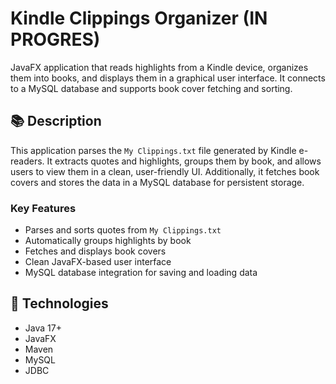# Kindle Clippings Organizer (IN PROGRES)

JavaFX application that reads highlights from a Kindle device, organizes them into books, and displays them in a graphical user interface. It connects to a MySQL database and supports book cover fetching and sorting.

## 📚 Description

This application parses the `My Clippings.txt` file generated by Kindle e-readers. It extracts quotes and highlights, groups them by book, and allows users to view them in a clean, user-friendly UI. Additionally, it fetches book covers and stores the data in a MySQL database for persistent storage.

### Key Features

- Parses and sorts quotes from `My Clippings.txt`
- Automatically groups highlights by book
- Fetches and displays book covers
- Clean JavaFX-based user interface
- MySQL database integration for saving and loading data

## 🚀 Technologies

- Java 17+
- JavaFX
- Maven
- MySQL
- JDBC

